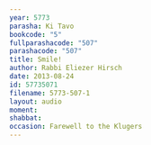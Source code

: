 ```yaml
---
year: 5773
parasha: Ki Tavo
bookcode: "5"
fullparashacode: "507"
parashacode: "507"
title: Smile!
author: Rabbi Eliezer Hirsch
date: 2013-08-24
id: 57735071
filename: 5773-507-1
layout: audio
moment: 
shabbat: 
occasion: Farewell to the Klugers
---
```

